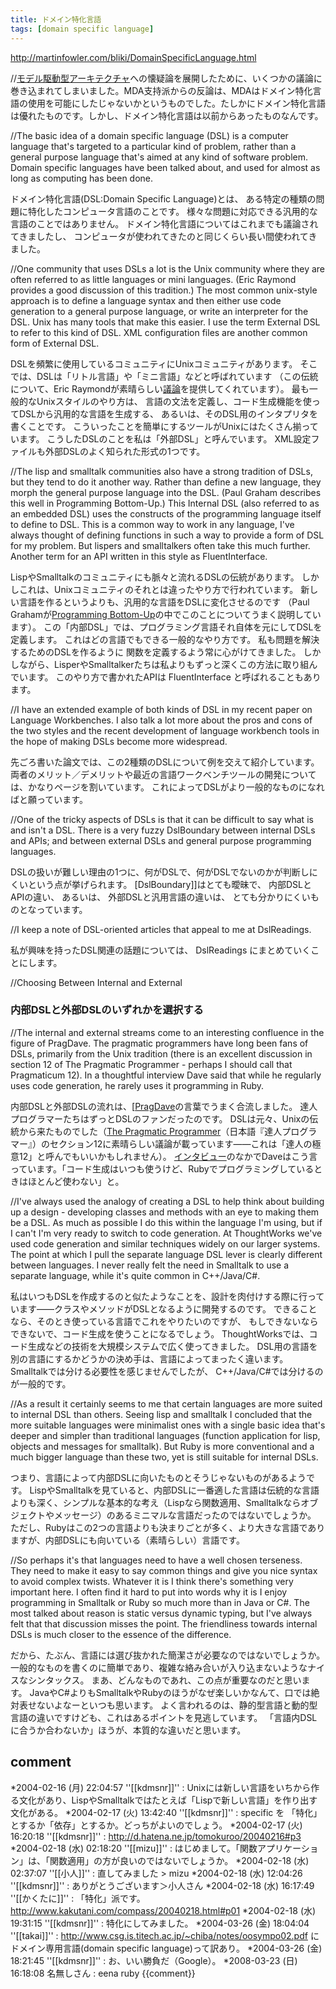 ```yaml
---
title: ドメイン特化言語
tags: [domain specific language]
---
```


http://martinfowler.com/bliki/DomainSpecificLanguage.html

//[モデル駆動型アーキテクチャ](ModelDrivenArchitecture)への懐疑論を展開したために、いくつかの議論に巻き込まれてしまいました。MDA支持派からの反論は、MDAはドメイン特化言語の使用を可能にしたじゃないかというものでした。たしかにドメイン特化言語は優れたものです。しかし、ドメイン特化言語は以前からあったものなんです。

//The basic idea of a domain specific language (DSL) is a computer language that's targeted to a particular kind of problem, rather than a general purpose language that's aimed at any kind of software problem. Domain specific languages have been talked about, and used for almost as long as computing has been done.

ドメイン特化言語(DSL:Domain Specific Language)とは、
ある特定の種類の問題に特化したコンピュータ言語のことです。
様々な問題に対応できる汎用的な言語のことではありません。
ドメイン特化言語についてはこれまでも議論されてきましたし、
コンピュータが使われてきたのと同じくらい長い間使われてきました。

//One community that uses DSLs a lot is the Unix community where they are often referred to as little languages or mini languages. (Eric Raymond provides a good discussion of this tradition.) The most common unix-style approach is to define a language syntax and then either use code generation to a general purpose language, or write an interpreter for the DSL. Unix has many tools that make this easier. I use the term External DSL to refer to this kind of DSL. XML configuration files are another common form of External DSL.

DSLを頻繁に使用しているコミュニティにUnixコミュニティがあります。
そこでは、DSLは「リトル言語」や「ミニ言語」などと呼ばれています
（この伝統について、Eric Raymondが素晴らしい[議論](http://www.faqs.org/docs/artu/minilanguageschapter.html)を提供してくれています）。
最も一般的なUnixスタイルのやり方は、
言語の文法を定義し、コード生成機能を使ってDSLから汎用的な言語を生成する、
あるいは、そのDSL用のインタプリタを書くことです。
こういったことを簡単にするツールがUnixにはたくさん揃っています。
こうしたDSLのことを私は「外部DSL」と呼んでいます。
XML設定ファイルも外部DSLのよく知られた形式の1つです。

//The lisp and smalltalk communities also have a strong tradition of DSLs, but they tend to do it another way. Rather than define a new language, they morph the general purpose language into the DSL. (Paul Graham describes this well in Programming Bottom-Up.) This Internal DSL (also referred to as an embedded DSL) uses the constructs of the programming language itself to define to DSL. This is a common way to work in any language, I've always thought of defining functions in such a way to provide a form of DSL for my problem. But lispers and smalltalkers often take this much further. Another term for an API written in this style as FluentInterface.

LispやSmalltalkのコミュニティにも脈々と流れるDSLの伝統があります。
しかしこれは、Unixコミュニティのそれとは違ったやり方で行われています。
新しい言語を作るというよりも、汎用的な言語をDSLに変化させるのです
（Paul Grahamが[Programming Bottom-Up](http://www.paulgraham.com/progbot.html)の中でこのことについてうまく説明しています）。
この「内部DSL」では、プログラミング言語それ自体を元にしてDSLを定義します。
これはどの言語でもできる一般的なやり方です。
私も問題を解決するためのDSLを作るように
関数を定義するよう常に心がけてきました。
しかしながら、LisperやSmalltalkerたちは私よりもずっと深くこの方法に取り組んでいます。
このやり方で書かれたAPIは FluentInterface と呼ばれることもあります。

//I have an extended example of both kinds of DSL in my recent paper on Language Workbenches. I also talk a lot more about the pros and cons of the two styles and the recent development of language workbench tools in the hope of making DSLs become more widespread.

先ごろ書いた論文では、この2種類のDSLについて例を交えて紹介しています。
両者のメリット／デメリットや最近の言語ワークベンチツールの開発については、かなりページを割いています。
これによってDSLがより一般的なものになればと願っています。

//One of the tricky aspects of DSLs is that it can be difficult to say what is and isn't a DSL. There is a very fuzzy DslBoundary between internal DSLs and APIs; and between external DSLs and general purpose programming languages.

DSLの扱いが難しい理由の1つに、何がDSLで、何がDSLでないのかが判断しにくいという点が挙げられます。
[DslBoundary]]はとても曖昧で、
内部DSLとAPIの違い、
あるいは、
外部DSLと汎用言語の違いは、
とても分かりにくいものとなっています。

//I keep a note of DSL-oriented articles that appeal to me at DslReadings. 

私が興味を持ったDSL関連の話題については、
DslReadings にまとめていくことにします。

//Choosing Between Internal and External

### 内部DSLと外部DSLのいずれかを選択する

//The internal and external streams come to an interesting confluence in the figure of PragDave. The pragmatic programmers have long been fans of DSLs, primarily from the Unix tradition (there is an excellent discussion in section 12 of The Pragmatic Programmer - perhaps I should call that Pragmaticum 12). In a thoughtful interview Dave said that while he regularly uses code generation, he rarely uses it programming in Ruby.

内部DSLと外部DSLの流れは、[[PragDave](http://pragprog.com/pragdave)の言葉でうまく合流しました。
達人プログラマーたちはずっとDSLのファンだったのです。
DSLは元々、Unixの伝統から来たものでした（[The Pragmatic Programmer](http://www.amazon.com/exec/obidos/tg/detail/-/020161622X)（日本語『達人プログラマー』）のセクション12に素晴らしい議論が載っています——これは「達人の極意12」と呼んでもいいかもしれません）。
[インタビュー](http://www.codegeneration.net/tiki-read_article.php?articleId=9)のなかでDaveはこう言っています。「コード生成はいつも使うけど、Rubyでプログラミングしているときはほとんど使わない」と。

//I've always used the analogy of creating a DSL to help think about building up a design - developing classes and methods with an eye to making them be a DSL. As much as possible I do this within the language I'm using, but if I can't I'm very ready to switch to code generation. At ThoughtWorks we've used code generation and similar techniques widely on our larger systems. The point at which I pull the separate language DSL lever is clearly different between languages. I never really felt the need in Smalltalk to use a separate language, while it's quite common in C++/Java/C#.

私はいつもDSLを作成するのと似たようなことを、設計を肉付けする際に行っています——クラスやメソッドがDSLとなるように開発するのです。
できることなら、そのとき使っている言語でこれをやりたいのですが、
もしできないならできないで、コード生成を使うことになるでしょう。
ThoughtWorksでは、コード生成などの技術を大規模システムで広く使ってきました。
DSL用の言語を別の言語にするかどうかの決め手は、言語によってまったく違います。
Smalltalkでは分ける必要性を感じませんでしたが、
C++/Java/C#では分けるのが一般的です。

//As a result it certainly seems to me that certain languages are more suited to internal DSL than others. Seeing lisp and smalltalk I concluded that the more suitable languages were minimalist ones with a single basic idea that's deeper and simpler than traditional languages (function application for lisp, objects and messages for smalltalk). But Ruby is more conventional and a much bigger language than these two, yet is still suitable for internal DSLs.

つまり、言語によって内部DSLに向いたものとそうじゃないものがあるようです。
LispやSmalltalkを見ていると、内部DSLに一番適した言語は伝統的な言語よりも深く、シンプルな基本的な考え（Lispなら関数適用、Smalltalkならオブジェクトやメッセージ）のあるミニマルな言語だったのではないでしょうか。
ただし、Rubyはこの2つの言語よりも決まりごとが多く、より大きな言語でありますが、内部DSLにも向いている（素晴らしい）言語です。

//So perhaps it's that languages need to have a well chosen terseness. They need to make it easy to say common things and give you nice syntax to avoid complex twists. Whatever it is I think there's something very important here. I often find it hard to put into words why it is I enjoy programming in Smalltalk or Ruby so much more than in Java or C#. The most talked about reason is static versus dynamic typing, but I've always felt that that discussion misses the point. The friendliness towards internal DSLs is much closer to the essence of the difference.

だから、たぶん、言語には選び抜かれた簡潔さが必要なのではないでしょうか。
一般的なものを書くのに簡単であり、複雑な絡み合いが入り込まないようなナイスなシンタックス。
まあ、どんなものであれ、この点が重要なのだと思います。
JavaやC#よりもSmalltalkやRubyのほうがなぜ楽しいかなんて、口では絶対表せないよなーといつも思います。
よく言われるのは、静的型言語と動的型言語の違いですけども、これはあるポイントを見逃しています。
「言語内DSLに合うか合わないか」ほうが、本質的な違いだと思います。

## comment
*2004-02-16 (月) 22:04:57 ''[[kdmsnr]]'' : Unixには新しい言語をいちから作る文化があり、LispやSmalltalkではたとえば「Lispで新しい言語」を作り出す文化がある。
*2004-02-17 (火) 13:42:40 ''[[kdmsnr]]'' : specific を 「特化」とするか「依存」とするか。どっちがよいのでしょう。
*2004-02-17 (火) 16:20:18 ''[[kdmsnr]]'' : http://d.hatena.ne.jp/tomokuroo/20040216#p3
*2004-02-18 (水) 02:18:20 ''[[mizu]]'' : はじめまして。「関数アプリケーション」は、「関数適用」の方が良いのではないでしょうか。
*2004-02-18 (水) 02:37:07 ''[[小人]]'' : 直してみました > mizu
*2004-02-18 (水) 12:04:26 ''[[kdmsnr]]'' : ありがとうございます＞小人さん
*2004-02-18 (水) 16:17:49 ''[[かくたに]]'' : 「特化」派です。http://www.kakutani.com/compass/20040218.html#p01
*2004-02-18 (水) 19:31:15 ''[[kdmsnr]]'' : 特化にしてみました。
*2004-03-26 (金) 18:04:04 ''[[takai]]'' : http://www.csg.is.titech.ac.jp/~chiba/notes/oosympo02.pdf にドメイン専用言語(domain specific language)って訳あり。
*2004-03-26 (金) 18:21:45 ''[[kdmsnr]]'' : お、いい勝負だ（Google）。
*2008-03-23 (日) 16:18:08 名無しさん : eena ruby
{{comment}}
